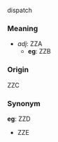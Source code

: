 dispatch
### Meaning
+ _adj_: ZZA
	+ __eg__: ZZB

### Origin

ZZC

### Synonym

__eg__: ZZD

+ ZZE


